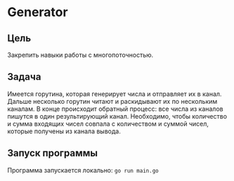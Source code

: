 # Generator
## Цель
Закрепить навыки работы с многопоточностью.
## Задача
Имеется горутина, которая генерирует числа и отправляет их в канал. Дальше несколько горутин читают и раскидывают их по нескольким каналам. 
В конце происходит обратный процесс: все числа из каналов пишутся в один результирующий канал.
Необходимо, чтобы количество и сумма входящих чисел совпала с количеством и суммой чисел, которые получены из канала вывода.
## Запуск программы
Программа запускается локально:
`go run main.go`

